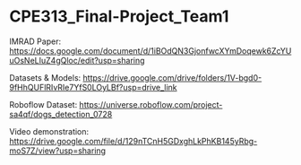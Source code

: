 # CPE313_Final-Project_Team1

IMRAD Paper: https://docs.google.com/document/d/1iBOdQN3GjonfwcXYmDoqewk6ZcYUuOsNeLIuZ4gQloc/edit?usp=sharing

Datasets & Models: https://drive.google.com/drive/folders/1V-bgd0-9fHhQUFlRIvRIe7YfS0LOyLBf?usp=drive_link

Roboflow Dataset: https://universe.roboflow.com/project-sa4qf/dogs_detection_0728

Video demonstration: https://drive.google.com/file/d/129nTCnH5GDxghLkPhKB145yRbg-moS7Z/view?usp=sharing

